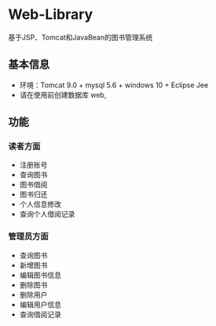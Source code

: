 # Web-Library
基于JSP、Tomcat和JavaBean的图书管理系统

## 基本信息 ## 
* 环境：Tomcat 9.0 + mysql 5.6 + windows 10 + Eclipse Jee
* 请在使用前创建数据库 web,

## 功能 ##

### 读者方面 ###

* 注册账号<br>
* 查询图书<br>
* 图书借阅<br>
* 图书归还<br>
* 个人信息修改<br>
* 查询个人借阅记录<br>

### 管理员方面 ###
* 查询图书<br>
* 新增图书<br>
* 编辑图书信息<br>
* 删除图书<br>
* 删除用户<br>
* 编辑用户信息<br>
* 查询借阅记录<br>
